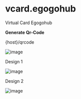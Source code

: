 # vcard.egogohub
Virtual Card Egogohub

**Generate Qr-Code**

{host}/qrcode

![image](https://user-images.githubusercontent.com/95399152/202839719-25dd7bbd-a0a1-4bd4-b973-8db1312975ea.png)



Design 1

![image](https://user-images.githubusercontent.com/95399152/202839804-03e3a962-051a-4426-b902-83b8ab2fe2bd.png)


Design 2

![image](https://user-images.githubusercontent.com/95399152/202839765-7fa032a5-d000-40eb-b799-92b3ac31f649.png)
